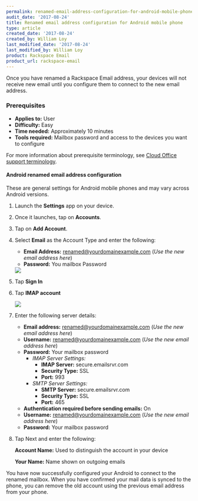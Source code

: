 ```yaml
---
permalink: renamed-email-address-configuration-for-android-mobile-phone/
audit_date: '2017-08-24'
title: Renamed email address configuration for Android mobile phone
type: article
created_date: '2017-08-24'
created_by: William Loy
last_modified_date: '2017-08-24'
last_modified_by: William Loy
product: Rackspace Email
product_url: rackspace-email
---
```


Once you have renamed a Rackspace Email address, your devices will not receive new email until you configure them to connect to the new email address.

### Prerequisites

- **Applies to:** User
- **Difficulty:** Easy
- **Time needed:** Approximately 10 minutes
- **Tools required:**  Mailbox password and access to the devices you want to configure

For more information about prerequisite terminology, see [Cloud Office support terminology](/how-to/cloud-office-support-terminology/).


#### Android renamed email address configuration

These are general settings for Android mobile phones and may vary across Android versions.

1. Launch the **Settings** app on your device.
2. Once it launches, tap on **Accounts**.
3. Tap on **Add Account**.
4. Select **Email** as the Account Type  and enter the following:
    - **Email Address:** renamed@yourdomainexample.com (*Use the new email address here*)
    - **Password:** You mailbox Password

    <img src="{% asset_path rackspace-email/renamed-email-address-configuration-for-android-mobile-phone/android-typemail.png %}" />

5. Tap **Sign In**
6. Tap **IMAP account**

    <img src="{% asset_path rackspace-email/renamed-email-address-configuration-for-android-mobile-phone/android-type-imap.png %}" />

7. Enter the following server details:

    - **Email address:** renamed@yourdomainexample.com (*Use the new email address here*)
    - **Username:** renamed@yourdomainexample.com (*Use the new email address here*)
    - **Password:** Your mailbox password
        - *IMAP Server Settings:*
            - **IMAP Server:** secure.emailsrvr.com
            - **Security Type:** SSL
            - **Port:** 993
        - *SMTP Server Settings:*
            - **SMTP Server:** secure.emailsrvr.com
            - **Security Type:** SSL
            - **Port:** 465
    - **Authentication required before sending emails:** On
    - **Username:** renamed@yourdomainexample.com (*Use the new email address here*)
    - **Password:** Your mailbox password

10. Tap Next and enter the following:

    **Account Name:** Used to distinguish the account in your device

    **Your Name:** Name shown on outgoing emails

You have now successfully configured your Android to connect to the renamed mailbox. When you have confirmed your mail data is synced to the phone, you can remove the old account using the previous email address from your phone.
